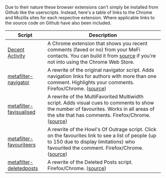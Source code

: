 Due to their nature these browser extensions can't simply be installed from Github like the userscripts. Instead, here's a table of links to the Chrome and Mozilla sites for each respective extension. Where applicable links to the source code on Github have also been included.

| Script | Description |
| --- | --- |
| [Decent Activity](https://chrome.google.com/webstore/detail/decent-activity/phjbedoddmlcjddhgippapnfpbmmpimg) | A Chrome extension that shows you recent comments (faved or no) from your MeFi contacts. You can build it from [source](http://github.com/jimkang/decent-activity) if you're not into using the Chrome Web Store. |
| [metafilter-navigator](https://addons.mozilla.org/en-US/firefox/addon/metafilter-navigator/) | A rewrite of the original navigator script. Adds navigation links for authors with more than one comment. Highlights your comments. Firefox/Chrome. ([source](https://github.com/andywillis/metafilter-navigator)) |
| [metafilter-favisualised](https://addons.mozilla.org/en-US/firefox/addon/metafilter-favisualised/) | A rewrite of the MultiFavorited Multiwidth script. Adds visual cues to comments to show the number of favourites. Works in all areas of the site that has comments. Firefox/Chrome. ([source](https://github.com/andywillis/metafilter-favisualised)) |
| [metafilter-favouriteers](https://addons.mozilla.org/en-US/firefox/addon/metafilter-favouriteers/) | A rewrite of the Howl's Of Outrage script. Click on the favourites link to see a list of people (up to 150 due to display limitations) who favourited the comment. Firefox/Chrome. ([source](https://github.com/andywillis/metafilter-favouriteers)) |
| [metafilter-deletedposts](https://addons.mozilla.org/en-US/firefox/addon/metafilter-deletedposts/) | A rewrite of the Deleted Posts script. Firefox/Chrome. ([source](https://github.com/andywillis/metafilter-deletedposts)) |